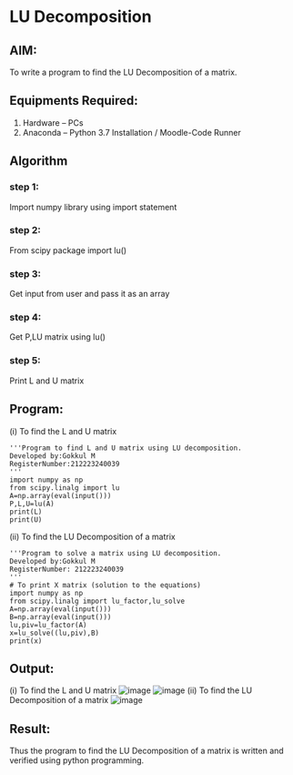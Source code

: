 # LU Decomposition 

## AIM:
To write a program to find the LU Decomposition of a matrix.

## Equipments Required:
1. Hardware – PCs
2. Anaconda – Python 3.7 Installation / Moodle-Code Runner

## Algorithm
### step 1:
Import numpy library using import statement
### step 2:
From scipy package import lu()
### step 3:
Get input from user and pass it as an array 
### step 4:
Get P,LU matrix using lu()
### step 5:
Print L and U matrix
## Program:
(i) To find the L and U matrix
```
'''Program to find L and U matrix using LU decomposition.
Developed by:Gokkul M
RegisterNumber:212223240039 
'''
import numpy as np
from scipy.linalg import lu
A=np.array(eval(input()))
P,L,U=lu(A)
print(L)
print(U)
```
(ii) To find the LU Decomposition of a matrix
```
'''Program to solve a matrix using LU decomposition.
Developed by:Gokkul M
RegisterNumber: 212223240039
'''
# To print X matrix (solution to the equations)
import numpy as np
from scipy.linalg import lu_factor,lu_solve
A=np.array(eval(input()))
B=np.array(eval(input()))
lu,piv=lu_factor(A)
x=lu_solve((lu,piv),B)
print(x)
```

## Output:
(i) To find the L and U matrix
![image](https://github.com/Gokkul-M/LU-Decomposition/assets/144870543/18065521-35a6-4da3-a641-549675ff0675)
![image](https://github.com/Gokkul-M/LU-Decomposition/assets/144870543/30d323ad-2d9d-43a2-af97-2c5c564b855c)
(ii) To find the LU Decomposition of a matrix
![image](https://github.com/Gokkul-M/LU-Decomposition/assets/144870543/e276eb16-7f28-4ca4-9f2b-077e0a94ba5f)

## Result:
Thus the program to find the LU Decomposition of a matrix is written and verified using python programming.

